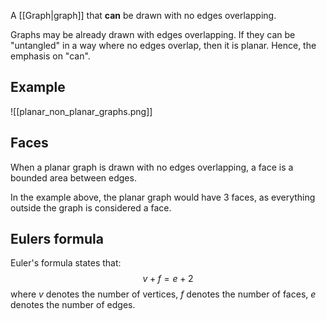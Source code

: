 A [[Graph|graph]] that **can** be drawn with no edges overlapping.

Graphs may be already drawn with edges overlapping. If they can be "untangled" in a way where no edges overlap, then it is planar. Hence, the emphasis on "can".
## Example
![[planar_non_planar_graphs.png]]
## Faces
When a planar graph is drawn with no edges overlapping, a face is a bounded area between edges.

In the example above, the planar graph would have 3 faces, as everything outside the graph is considered a face.
## Eulers formula
Euler's formula states that:
$$
v+f=e+2
$$
where $v$ denotes the number of vertices, $f$ denotes the number of faces, $e$ denotes the number of edges.